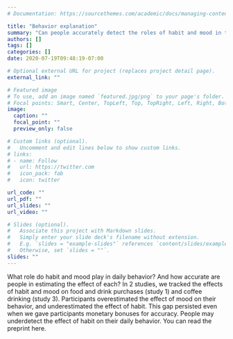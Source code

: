 ```yaml
---
# Documentation: https://sourcethemes.com/academic/docs/managing-content/

title: "Behavior explanation"
summary: "Can people accurately detect the roles of habit and mood in their daily behavior?"
authors: []
tags: []
categories: []
date: 2020-07-19T09:48:19-07:00

# Optional external URL for project (replaces project detail page).
external_link: ""

# Featured image
# To use, add an image named `featured.jpg/png` to your page's folder.
# Focal points: Smart, Center, TopLeft, Top, TopRight, Left, Right, BottomLeft, Bottom, BottomRight.
image:
  caption: ""
  focal_point: ""
  preview_only: false

# Custom links (optional).
#   Uncomment and edit lines below to show custom links.
# links:
# - name: Follow
#   url: https://twitter.com
#   icon_pack: fab
#   icon: twitter

url_code: ""
url_pdf: ""
url_slides: ""
url_video: ""

# Slides (optional).
#   Associate this project with Markdown slides.
#   Simply enter your slide deck's filename without extension.
#   E.g. `slides = "example-slides"` references `content/slides/example-slides.md`.
#   Otherwise, set `slides = ""`.
slides: ""
---
```


What role do habit and mood play in daily behavior? And how accurate are people in estimating the effect of each? In 2 studies, we tracked the effects of habit and mood on food and drink purchases (study 1) and coffee drinking (study 3). Participants overestimated the effect of mood on their behavior, and underestimated the effect of habit. This gap persisted even when we gave participants monetary bonuses for accuracy. People may underdetect the effect of habit on their daily behavior. You can read the preprint here.